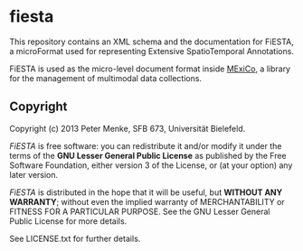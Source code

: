 # fiesta

This repository contains an XML schema and the documentation for FiESTA,
a microFormat used for representing Extensive
SpatioTemporal Annotations.

FiESTA is used as the micro-level document format inside
[MExiCo](https://github.com/sfb673/mexico), a library for the management
of multimodal data collections.
## Copyright

Copyright (c) 2013 Peter Menke, SFB 673, Universität Bielefeld.

*FiESTA* is free software: you can redistribute it and/or modify
it under the terms of the **GNU Lesser General Public License** as
published by the Free Software Foundation, either version 3 of
the License, or (at your option) any later version.

*FiESTA* is distributed in the hope that it will be useful,
but **WITHOUT ANY WARRANTY**; without even the implied warranty of
MERCHANTABILITY or FITNESS FOR A PARTICULAR PURPOSE. See the
GNU Lesser General Public License for more details.

See LICENSE.txt for further details.